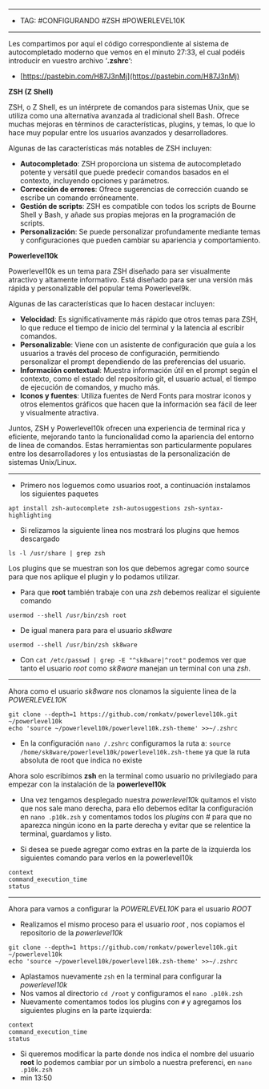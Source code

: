 
---
- TAG: #CONFIGURANDO #ZSH #POWERLEVEL10K 
----
Les compartimos por aquí el código correspondiente al sistema de autocompletado moderno que vemos en el minuto 27:33, el cual podéis introducir en vuestro archivo ‘**.zshrc**‘:

- [https://pastebin.com/H87J3nMj](https://pastebin.com/H87J3nMj)

**ZSH (Z Shell)**

ZSH, o Z Shell, es un intérprete de comandos para sistemas Unix, que se utiliza como una alternativa avanzada al tradicional shell Bash. Ofrece muchas mejoras en términos de características, plugins, y temas, lo que lo hace muy popular entre los usuarios avanzados y desarrolladores.

Algunas de las características más notables de ZSH incluyen:

- **Autocompletado**: ZSH proporciona un sistema de autocompletado potente y versátil que puede predecir comandos basados en el contexto, incluyendo opciones y parámetros.
- **Corrección de errores**: Ofrece sugerencias de corrección cuando se escribe un comando erróneamente.
- **Gestión de scripts**: ZSH es compatible con todos los scripts de Bourne Shell y Bash, y añade sus propias mejoras en la programación de scripts.
- **Personalización**: Se puede personalizar profundamente mediante temas y configuraciones que pueden cambiar su apariencia y comportamiento.

**Powerlevel10k**

Powerlevel10k es un tema para ZSH diseñado para ser visualmente atractivo y altamente informativo. Está diseñado para ser una versión más rápida y personalizable del popular tema Powerlevel9k.

Algunas de las características que lo hacen destacar incluyen:

- **Velocidad**: Es significativamente más rápido que otros temas para ZSH, lo que reduce el tiempo de inicio del terminal y la latencia al escribir comandos.
- **Personalizable**: Viene con un asistente de configuración que guía a los usuarios a través del proceso de configuración, permitiendo personalizar el prompt dependiendo de las preferencias del usuario.
- **Información contextual**: Muestra información útil en el prompt según el contexto, como el estado del repositorio git, el usuario actual, el tiempo de ejecución de comandos, y mucho más.
- **Iconos y fuentes**: Utiliza fuentes de Nerd Fonts para mostrar iconos y otros elementos gráficos que hacen que la información sea fácil de leer y visualmente atractiva.

Juntos, ZSH y Powerlevel10k ofrecen una experiencia de terminal rica y eficiente, mejorando tanto la funcionalidad como la apariencia del entorno de línea de comandos. Estas herramientas son particularmente populares entre los desarrolladores y los entusiastas de la personalización de sistemas Unix/Linux.

----
- Primero nos loguemos como usuarios root, a continuación instalamos los siguientes paquetes
```
apt install zsh-autocomplete zsh-autosuggestions zsh-syntax-highlighting
```

- Si relizamos la siguiente linea nos mostrará los plugins que hemos descargado
```
ls -l /usr/share | grep zsh
```
Los plugins que se muestran son los que debemos agregar como source para que nos aplique el plugin y lo podamos utilizar.

- Para que **root** también trabaje con una *zsh* debemos realizar el siguiente comando
```
usermod --shell /usr/bin/zsh root 
```
- De igual manera para para el usuario *sk8ware*
```
usermod --shell /usr/bin/zsh sk8ware
```
- Con `cat /etc/passwd | grep -E "^sk8ware|^root"` podemos ver que tanto el usuario *root* como *sk8ware* manejan un terminal con una *zsh*. 
----
Ahora como el usuario *sk8ware* nos clonamos la siguiente linea de la *POWERLEVEL10K*

```
git clone --depth=1 https://github.com/romkatv/powerlevel10k.git ~/powerlevel10k
echo 'source ~/powerlevel10k/powerlevel10k.zsh-theme' >>~/.zshrc
```

- En  la configuración `nano /.zshrc` configuramos la ruta a: `source /home/sk8ware/powerlevel10k/powerlevel10k.zsh-theme` ya que la ruta absoluta de root que indica no existe

Ahora solo escribimos **zsh** en la terminal como usuario no privilegiado para empezar con la instalación de la **powerlevel10k**

- Una vez tengamos desplegado nuestra *powerlevel10k* quitamos el visto que nos sale mano derecha, para ello debemos editar la configuración en `nano .p10k.zsh` y comentamos todos los *plugins* con *#* para que no aparezca ningún icono en la parte derecha y evitar que se relentice la terminal, guardamos y listo.

- Si desea se puede agregar como extras en la parte de la izquierda los siguientes comando para verlos en la powerlevel10k

```
context
command_execution_time
status
```
---
Ahora para vamos a configurar la *POWERLEVEL10K*  para el usuario *ROOT*

- Realizamos el mismo proceso para el usuario *root* , nos copiamos el repositorio de la *powerlevel10k*
```
git clone --depth=1 https://github.com/romkatv/powerlevel10k.git ~/powerlevel10k
echo 'source ~/powerlevel10k/powerlevel10k.zsh-theme' >>~/.zshrc
```

 - Aplastamos nuevamente `zsh` en la terminal para configurar la *powerlevel10k*
 - Nos vamos al directorio  `cd /root` y configuramos el `nano .p10k.zsh`
 - Nuevamente comentamos todos los plugins con `#` y agregamos los siguientes plugins en la parte izquierda:
```
context
command_execution_time
status
```

 - Si queremos modificar la parte donde nos indica el nombre del usuario **root** lo podemos cambiar por un símbolo a nuestra preferenci, en `nano .p10k.zsh`
 - min 13:50 